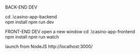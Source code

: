 BACK-END DEV

cd .\casino-app-backend\
npm install
npm run dev

FRONT-END DEV
open a new window
cd .\casino-app-frontend\
npm install
npm run watch


launch from NodeJS http://localhost:3000/

